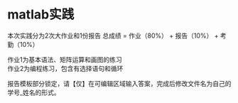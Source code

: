 # matlab实践

本次实践分为2次大作业和1份报告 总成绩 = 作业（80%） + 报告（10%） + 考勤（10%）

作业1为基本语法、矩阵运算和画图的练习  
作业2为编程练习，包含有选择语句和循环

报告模板部分锁定，请【仅】在可编辑区域输入答案，完成后修改文件名为自己的学号_姓名的形式。

